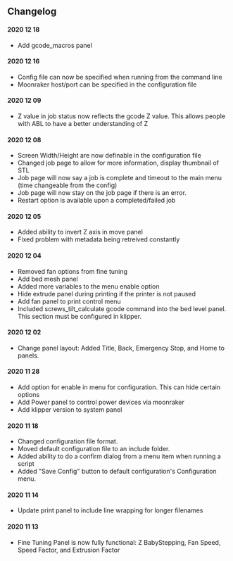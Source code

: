 ## Changelog

#### 2020 12 18
* Add gcode_macros panel

#### 2020 12 16
* Config file can now be specified when running from the command line
* Moonraker host/port can be specified in the configuration file

#### 2020 12 09
* Z value in job status now reflects the gcode Z value. This allows people with ABL to have a better understanding of Z

#### 2020 12 08
* Screen Width/Height are now definable in the configuration file
* Changed job page to allow for more information, display thumbnail of STL
* Job page will now say a job is complete and timeout to the main menu (time changeable from the config)
* Job page will now stay on the job page if there is an error.
* Restart option is available upon a completed/failed job

#### 2020 12 05
* Added ability to invert Z axis in move panel
* Fixed problem with metadata being retreived constantly

#### 2020 12 04
* Removed fan options from fine tuning
* Add bed mesh panel
* Added more variables to the menu enable option
* Hide extrude panel during printing if the printer is not paused
* Add fan panel to print control menu
* Included screws_tilt_calculate gcode command into the bed level panel. This section must be configured in klipper.

#### 2020 12 02
* Change panel layout: Added Title, Back, Emergency Stop, and Home to panels.

#### 2020 11 28
* Add option for enable in menu for configuration. This can hide certain options
* Add Power panel to control power devices via moonraker
* Add klipper version to system panel

#### 2020 11 18
* Changed configuration file format.
* Moved default configuration file to an include folder.
* Added ability to do a confirm dialog from a menu item when running a script
* Added "Save Config" button to default configuration's Configuration menu.

#### 2020 11 14
* Update print panel to include line wrapping for longer filenames

#### 2020 11 13
* Fine Tuning Panel is now fully functional: Z BabyStepping, Fan Speed, Speed Factor, and Extrusion Factor
